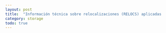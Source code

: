 ```yaml
---
layout: post
title:  "Información técnica sobre relocalizaciones (RELOCS) aplicadas a traducciones en sistemas compatibles"
category: storage
todo: true
---
```

